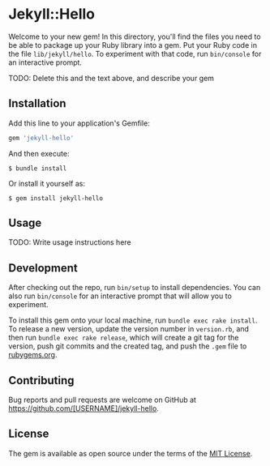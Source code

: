 # Jekyll::Hello

Welcome to your new gem! In this directory, you'll find the files you need to be able to package up your Ruby library into a gem. Put your Ruby code in the file `lib/jekyll/hello`. To experiment with that code, run `bin/console` for an interactive prompt.

TODO: Delete this and the text above, and describe your gem

## Installation

Add this line to your application's Gemfile:

```ruby
gem 'jekyll-hello'
```

And then execute:

    $ bundle install

Or install it yourself as:

    $ gem install jekyll-hello

## Usage

TODO: Write usage instructions here

## Development

After checking out the repo, run `bin/setup` to install dependencies. You can also run `bin/console` for an interactive prompt that will allow you to experiment.

To install this gem onto your local machine, run `bundle exec rake install`. To release a new version, update the version number in `version.rb`, and then run `bundle exec rake release`, which will create a git tag for the version, push git commits and the created tag, and push the `.gem` file to [rubygems.org](https://rubygems.org).

## Contributing

Bug reports and pull requests are welcome on GitHub at https://github.com/[USERNAME]/jekyll-hello.

## License

The gem is available as open source under the terms of the [MIT License](https://opensource.org/licenses/MIT).
